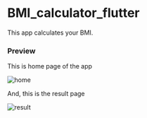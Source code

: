 # BMI_calculator_flutter

This app calculates your BMI.

### Preview

This is home page of the app

![home](C:\Hemanth\Projects%20to%20upload%20at%20Github\Flutter\bmi_calculator_flutter\images\home.png)

And, this is the result page

![result](C:\Hemanth\Projects%20to%20upload%20at%20Github\Flutter\bmi_calculator_flutter\images\result.png)
